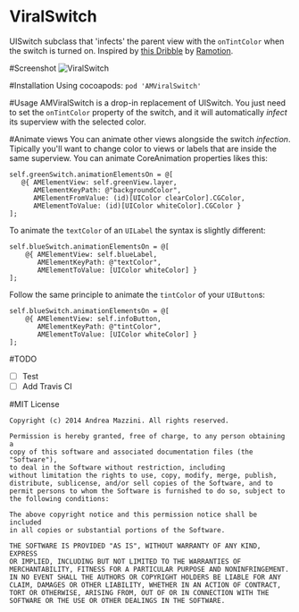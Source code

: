 ViralSwitch
========

UISwitch subclass that 'infects' the parent view with the `onTintColor` when the switch is turned on. Inspired by [this Dribble](https://dribbble.com/shots/1749645-Contact-Sync) by [Ramotion](https://dribbble.com/teams/Ramotion).


#Screenshot
![ViralSwitch](https://raw.githubusercontent.com/andreamazz/ViralSwitch/master/screenshot.gif)

#Installation
Using cocoapods:
`pod 'AMViralSwitch'`

#Usage
AMViralSwitch is a drop-in replacement of UISwitch. You just need to set the `onTintColor` property of the switch, and it will automatically _infect_ its superview with the selected color.

#Animate views
You can animate other views alongside the switch _infection_. Tipically you'll want to change color to views or labels that are inside the same superview. You can animate CoreAnimation properties likes this: 
```objc
self.greenSwitch.animationElementsOn = @[
   @{ AMElementView: self.greenView.layer,
      AMElementKeyPath: @"backgroundColor", 
      AMElementFromValue: (id)[UIColor clearColor].CGColor,
      AMElementToValue: (id)[UIColor whiteColor].CGColor }
];
```

To animate the `textColor` of an `UILabel` the syntax is slightly different:
```objc
self.blueSwitch.animationElementsOn = @[
    @{ AMElementView: self.blueLabel,
       AMElementKeyPath: @"textColor",
       AMElementToValue: [UIColor whiteColor] }
];
```
Follow the same principle to animate the `tintColor` of your `UIButton`s:
```objc
self.blueSwitch.animationElementsOn = @[
    @{ AMElementView: self.infoButton,
       AMElementKeyPath: @"tintColor",
       AMElementToValue: [UIColor whiteColor] }
];
```



#TODO  
- [ ] Test
- [ ] Add Travis CI

#MIT License

	Copyright (c) 2014 Andrea Mazzini. All rights reserved.

	Permission is hereby granted, free of charge, to any person obtaining a
	copy of this software and associated documentation files (the "Software"),
	to deal in the Software without restriction, including
	without limitation the rights to use, copy, modify, merge, publish,
	distribute, sublicense, and/or sell copies of the Software, and to
	permit persons to whom the Software is furnished to do so, subject to
	the following conditions:

	The above copyright notice and this permission notice shall be included
	in all copies or substantial portions of the Software.

	THE SOFTWARE IS PROVIDED "AS IS", WITHOUT WARRANTY OF ANY KIND, EXPRESS
	OR IMPLIED, INCLUDING BUT NOT LIMITED TO THE WARRANTIES OF
	MERCHANTABILITY, FITNESS FOR A PARTICULAR PURPOSE AND NONINFRINGEMENT.
	IN NO EVENT SHALL THE AUTHORS OR COPYRIGHT HOLDERS BE LIABLE FOR ANY
	CLAIM, DAMAGES OR OTHER LIABILITY, WHETHER IN AN ACTION OF CONTRACT,
	TORT OR OTHERWISE, ARISING FROM, OUT OF OR IN CONNECTION WITH THE
	SOFTWARE OR THE USE OR OTHER DEALINGS IN THE SOFTWARE.
	
